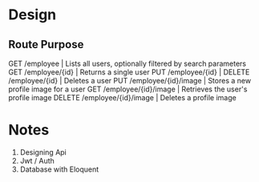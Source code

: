 Design
===

Route 													 	Purpose
----------------------------------------------------------------------------
GET /employee 									| Lists all users, optionally filtered by search parameters
GET /employee/{id} 							| Returns a single user
PUT /employee/{id} 							| 
DELETE /employee/{id} 					| Deletes a user
PUT /employee/{id}/image 				| Stores a new profile image for a user
GET /employee/{id}/image 				| Retrieves the user's profile image
DELETE /employee/{id}/image 		| Deletes a profile image

Notes
===
1. Designing Api
2. Jwt / Auth
3. Database with Eloquent